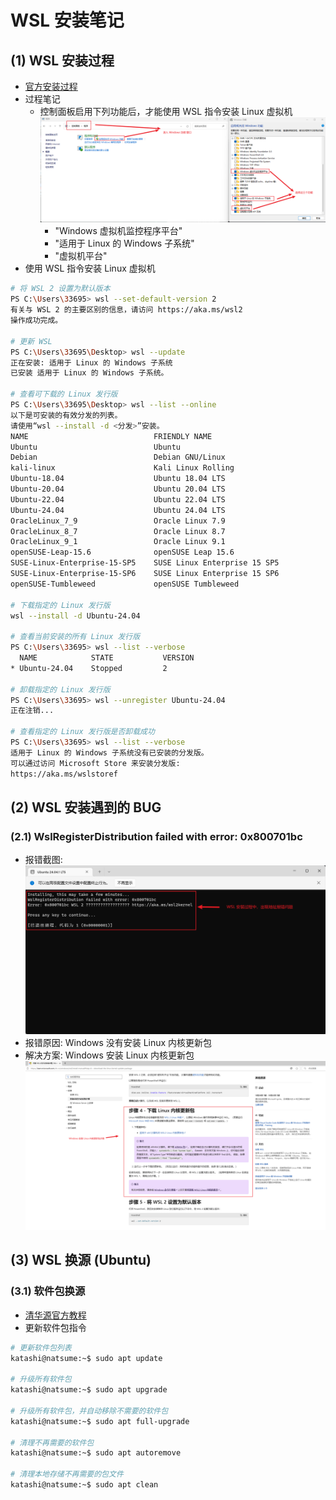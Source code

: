# WSL 安装笔记



## (1) WSL 安装过程
- [官方安装过程](https://learn.microsoft.com/zh-cn/windows/wsl/install-manual)
- 过程笔记
  - 控制面板启用下列功能后，才能使用 WSL 指令安装 Linux 虚拟机 ![alt text](./image/windows功能.png)
    - "Windows 虚拟机监控程序平台"
    - "适用于 Linux 的 Windows 子系统"
    - "虚拟机平台" 
- 使用 WSL 指令安装 Linux 虚拟机
```bash
# 将 WSL 2 设置为默认版本
PS C:\Users\33695> wsl --set-default-version 2
有关与 WSL 2 的主要区别的信息，请访问 https://aka.ms/wsl2
操作成功完成。

# 更新 WSL
PS C:\Users\33695\Desktop> wsl --update
正在安装: 适用于 Linux 的 Windows 子系统
已安装 适用于 Linux 的 Windows 子系统。

# 查看可下载的 Linux 发行版
PS C:\Users\33695\Desktop> wsl --list --online
以下是可安装的有效分发的列表。
请使用“wsl --install -d <分发>”安装。
NAME                            FRIENDLY NAME
Ubuntu                          Ubuntu
Debian                          Debian GNU/Linux
kali-linux                      Kali Linux Rolling
Ubuntu-18.04                    Ubuntu 18.04 LTS
Ubuntu-20.04                    Ubuntu 20.04 LTS
Ubuntu-22.04                    Ubuntu 22.04 LTS
Ubuntu-24.04                    Ubuntu 24.04 LTS
OracleLinux_7_9                 Oracle Linux 7.9
OracleLinux_8_7                 Oracle Linux 8.7
OracleLinux_9_1                 Oracle Linux 9.1
openSUSE-Leap-15.6              openSUSE Leap 15.6
SUSE-Linux-Enterprise-15-SP5    SUSE Linux Enterprise 15 SP5
SUSE-Linux-Enterprise-15-SP6    SUSE Linux Enterprise 15 SP6
openSUSE-Tumbleweed             openSUSE Tumbleweed

# 下载指定的 Linux 发行版
wsl --install -d Ubuntu-24.04

# 查看当前安装的所有 Linux 发行版
PS C:\Users\33695> wsl --list --verbose
  NAME            STATE           VERSION
* Ubuntu-24.04    Stopped         2

# 卸载指定的 Linux 发行版
PS C:\Users\33695> wsl --unregister Ubuntu-24.04
正在注销...

# 查看指定的 Linux 发行版是否卸载成功
PS C:\Users\33695> wsl --list --verbose
适用于 Linux 的 Windows 子系统没有已安装的分发版。
可以通过访问 Microsoft Store 来安装分发版:
https://aka.ms/wslstoref
```



## (2) WSL 安装遇到的 BUG


### (2.1) WslRegisterDistribution failed with error: 0x800701bc
- 报错截图: ![alt text](./image/install_address_crash.png)
- 报错原因: Windows 没有安装 Linux 内核更新包
- 解决方案: Windows 安装 Linux 内核更新包 ![alt text](./image/download_linux_core.png)



## (3) WSL 换源 (Ubuntu)


### (3.1) 软件包换源
- [清华源官方教程](https://mirrors.tuna.tsinghua.edu.cn/help/ubuntu/)
- 更新软件包指令
```bash
# 更新软件包列表
katashi@natsume:~$ sudo apt update

# 升级所有软件包
katashi@natsume:~$ sudo apt upgrade

# 升级所有软件包，并自动移除不需要的软件包
katashi@natsume:~$ sudo apt full-upgrade

# 清理不再需要的软件包
katashi@natsume:~$ sudo apt autoremove

# 清理本地存储不再需要的包文件
katashi@natsume:~$ sudo apt clean
```
